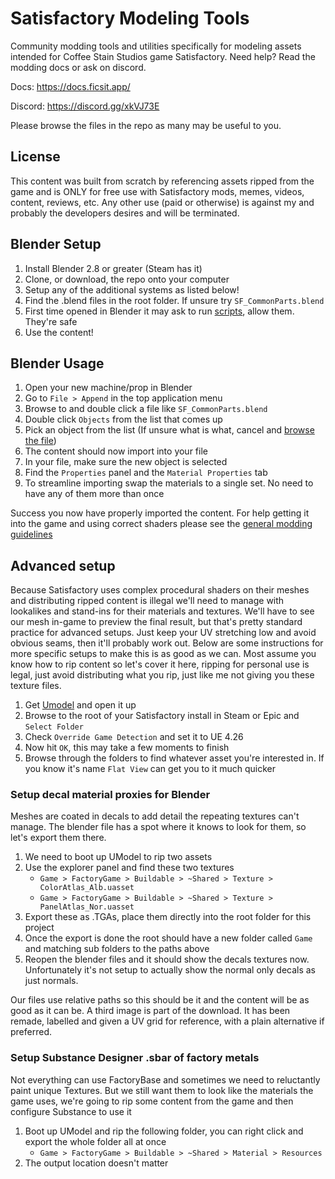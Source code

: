 # Satisfactory Modeling Tools
Community modding tools and utilities specifically for modeling assets intended for Coffee Stain Studios game Satisfactory. Need help? Read the modding docs or ask on discord.

Docs: https://docs.ficsit.app/

Discord: https://discord.gg/xkVJ73E

Please browse the files in the repo as many may be useful to you.

## License
This content was built from scratch by referencing assets ripped from the game and is ONLY for free use with Satisfactory mods, memes, videos, content, reviews, etc. Any other use (paid or otherwise) is against my and probably the developers desires and will be terminated.

## Blender Setup
1. Install Blender 2.8 or greater (Steam has it)
2. Clone, or download, the repo onto your computer
3. Setup any of the additional systems as listed below!
4. Find the .blend files in the root folder. If unsure try `SF_CommonParts.blend`
5. First time opened in Blender it may ask to run [scripts](https://github.com/DavidHGillen/Satisfactory_ModelingTools/blob/master/BlenderScripts.md), allow them. They're safe
6. Use the content!

## Blender Usage
1. Open your new machine/prop in Blender
2. Go to `File > Append` in the top application menu
3. Browse to and double click a file like `SF_CommonParts.blend`
4. Double click `Objects` from the list that comes up
5. Pick an object from the list (If unsure what is what, cancel and [browse the file](https://github.com/DavidHGillen/Satisfactory_ModelingTools/blob/master/SF_CommonParts.md))
6. The content should now import into your file
7. In your file, make sure the new object is selected
8. Find the `Properties` panel and the `Material Properties` tab
9. To streamline importing swap the materials to a single set. No need to have any of them more than once

Success you now have properly imported the content. For help getting it into the game and using correct shaders please see the [general modding guidelines](https://docs.ficsit.app/)

## Advanced setup
Because Satisfactory uses complex procedural shaders on their meshes and distributing ripped content is illegal we'll need to manage with lookalikes and stand-ins for their materials and textures.
We'll have to see our mesh in-game to preview the final result, but that's pretty standard practice for advanced setups.
Just keep your UV stretching low and avoid obvious seams, then it'll probably work out.
Below are some instructions for more specific setups to make this is as good as we can.
Most assume you know how to rip content so let's cover it here, ripping for personal use is legal, just avoid distributing what you rip, just like me not giving you these texture files.

1. Get [Umodel](https://www.gildor.org/en/projects/umodel) and open it up
2. Browse to the root of your Satisfactory install in Steam or Epic and `Select Folder`
3. Check `Override Game Detection` and set it to UE 4.26
4. Now hit `OK`, this may take a few moments to finish
5. Browse through the folders to find whatever asset you're interested in. If you know it's name `Flat View` can get you to it much quicker

### Setup decal material proxies for Blender
Meshes are coated in decals to add detail the repeating textures can't manage.
The blender file has a spot where it knows to look for them, so let's export them there.

1. We need to boot up UModel to rip two assets
2. Use the explorer panel and find these two textures
    * `Game > FactoryGame > Buildable > ~Shared > Texture > ColorAtlas_Alb.uasset`
    * `Game > FactoryGame > Buildable > ~Shared > Texture > PanelAtlas_Nor.uasset`
3. Export these as .TGAs, place them directly into the root folder for this project
4. Once the export is done the root should have a new folder called `Game` and matching sub folders to the paths above
5. Reopen the blender files and it should show the decals textures now. Unfortunately it's not setup to actually show the normal only decals as just normals.

Our files use relative paths so this should be it and the content will be as good as it can be.
A third image is part of the download. It has been remade, labelled and given a UV grid for reference, with a plain alternative if preferred.

### Setup Substance Designer .sbar of factory metals
Not everything can use FactoryBase and sometimes we need to reluctantly paint unique Textures.
But we still want them to look like the materials the game uses, we're going to rip some content from the game and then configure Substance to use it

1. Boot up UModel and rip the following folder, you can right click and export the whole folder all at once
    * `Game > FactoryGame > Buildable > ~Shared > Material > Resources`
2. The output location doesn't matter